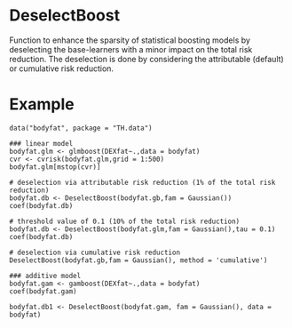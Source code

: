 # DeselectBoost
Function to enhance the sparsity of statistical boosting models by deselecting the base-learners with a minor impact on the total risk reduction. The deselection is done by considering the attributable (default) or cumulative risk reduction. 

# Example
```
data("bodyfat", package = "TH.data")

### linear model 
bodyfat.glm <- glmboost(DEXfat~.,data = bodyfat)
cvr <- cvrisk(bodyfat.glm,grid = 1:500)
bodyfat.glm[mstop(cvr)]

# deselection via attributable risk reduction (1% of the total risk reduction)
bodyfat.db <- DeselectBoost(bodyfat.gb,fam = Gaussian())  
coef(bodyfat.db)

# threshold value of 0.1 (10% of the total risk reduction)
bodyfat.db <- DeselectBoost(bodyfat.glm,fam = Gaussian(),tau = 0.1)    
coef(bodyfat.db)

# deselection via cumulative risk reduction
DeselectBoost(bodyfat.gb,fam = Gaussian(), method = 'cumulative')

### additive model
bodyfat.gam <- gamboost(DEXfat~.,data = bodyfat)
coef(bodyfat.gam)

bodyfat.db1 <- DeselectBoost(bodyfat.gam, fam = Gaussian(), data = bodyfat)


```
